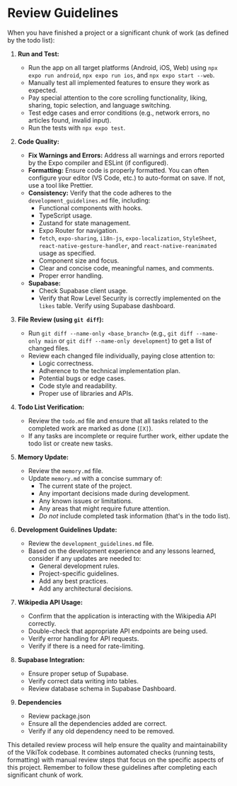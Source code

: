 # Review Guidelines

When you have finished a project or a significant chunk of work (as defined by the todo list):

1.  **Run and Test:**
    *   Run the app on all target platforms (Android, iOS, Web) using `npx expo run android`, `npx expo run ios`, and `npx expo start --web`.
    *   Manually test all implemented features to ensure they work as expected.
    *   Pay special attention to the core scrolling functionality, liking, sharing, topic selection, and language switching.
    *   Test edge cases and error conditions (e.g., network errors, no articles found, invalid input).
    * Run the tests with `npx expo test`.

2.  **Code Quality:**

    *   **Fix Warnings and Errors:** Address all warnings and errors reported by the Expo compiler and ESLint (if configured).
    *   **Formatting:** Ensure code is properly formatted. You can often configure your editor (VS Code, etc.) to auto-format on save. If not, use a tool like Prettier.
    *   **Consistency:** Verify that the code adheres to the `development_guidelines.md` file, including:
        *   Functional components with hooks.
        *   TypeScript usage.
        *   Zustand for state management.
        *   Expo Router for navigation.
        *   `fetch`, `expo-sharing`, `i18n-js`, `expo-localization`, `StyleSheet`, `react-native-gesture-handler`, and `react-native-reanimated` usage as specified.
        *   Component size and focus.
        *   Clear and concise code, meaningful names, and comments.
        *   Proper error handling.
    *   **Supabase:**
        * Check Supabase client usage.
        * Verify that Row Level Security is correctly implemented on the `likes` table. Verify using Supabase dashboard.

3.  **File Review (using `git diff`):**

    *   Run `git diff --name-only <base_branch>` (e.g., `git diff --name-only main` or `git diff --name-only development`) to get a list of changed files.
    *   Review each changed file individually, paying close attention to:
        *   Logic correctness.
        *   Adherence to the technical implementation plan.
        *   Potential bugs or edge cases.
        *   Code style and readability.
        *   Proper use of libraries and APIs.

4.  **Todo List Verification:**

    *   Review the `todo.md` file and ensure that all tasks related to the completed work are marked as done (`[X]`).
    *   If any tasks are incomplete or require further work, either update the todo list or create new tasks.

5.  **Memory Update:**

    *   Review the `memory.md` file.
    *   Update `memory.md` with a concise summary of:
        *   The current state of the project.
        *   Any important decisions made during development.
        *   Any known issues or limitations.
        *   Any areas that might require future attention.
        *  *Do not* include completed task information (that's in the todo list).

6.  **Development Guidelines Update:**

    *   Review the `development_guidelines.md` file.
    *   Based on the development experience and any lessons learned, consider if any updates are needed to:
        *   General development rules.
        *   Project-specific guidelines.
        * Add any best practices.
        * Add any architectural decisions.

7. **Wikipedia API Usage:**
    *   Confirm that the application is interacting with the Wikipedia API correctly.
    *   Double-check that appropriate API endpoints are being used.
    *   Verify error handling for API requests.
    * Verify if there is a need for rate-limiting.

8. **Supabase Integration:**
    * Ensure proper setup of Supabase.
    * Verify correct data writing into tables.
    * Review database schema in Supabase Dashboard.

9. **Dependencies**
    * Review package.json
    * Ensure all the dependencies added are correct.
    * Verify if any old dependency need to be removed.

This detailed review process will help ensure the quality and maintainability of the VikiTok codebase. It combines automated checks (running tests, formatting) with manual review steps that focus on the specific aspects of this project. Remember to follow these guidelines after completing each significant chunk of work.
